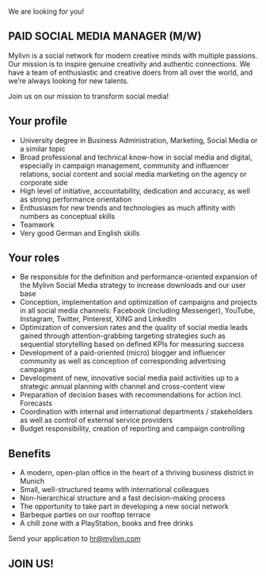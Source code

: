 We are looking for you!

## PAID SOCIAL MEDIA MANAGER (M/W)

Mylivn is a social network for modern creative minds with multiple passions. Our mission is to inspire genuine creativity and authentic connections. We have a team of enthusiastic and creative doers from all over the world, and we’re always looking for new talents.

Join us on our mission to transform social media! 

## Your profile
- University degree in Business Administration, Marketing, Social Media or a similar topic
- Broad professional and technical know-how in social media and digital, especially in campaign management, community and influencer relations, social content and social media marketing on the agency or corporate side
- High level of initiative, accountability, dedication and accuracy, as well as strong performance orientation
- Enthusiasm for new trends and technologies as much affinity with numbers as conceptual skills
- Teamwork
- Very good German and English skills

## Your roles
- Be responsible for the definition and performance-oriented expansion of the Mylivn Social Media strategy to increase downloads and our user base
- Conception, implementation and optimization of campaigns and projects in all social media channels: Facebook (including Messenger), YouTube, Instagram, Twitter, Pinterest, XING and LinkedIn
- Optimization of conversion rates and the quality of social media leads gained through attention-grabbing targeting strategies such as sequential storytelling based on defined KPIs for measuring success
- Development of a paid-oriented (micro) blogger and influencer community as well as conception of corresponding advertising campaigns
- Development of new, innovative social media paid activities up to a strategic annual planning with channel and cross-content view
- Preparation of decision bases with recommendations for action incl. Forecasts
- Coordination with internal and international departments / stakeholders as well as control of external service providers
- Budget responsibility, creation of reporting and campaign controlling

## Benefits
- A modern, open-plan office in the heart of a thriving business district in Munich 
- Small, well-structured teams with international colleagues 
- Non-hierarchical structure and a fast decision-making process 
- The opportunity to take part in developing a new social network 
- Barbeque parties on our rooftop terrace 
- A chill zone with a PlayStation, books and free drinks

Send your application to hr@mylivn.com

## JOIN US!




